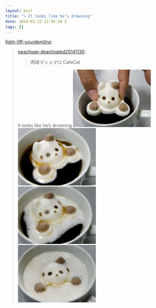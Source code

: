```yaml
---
layout: post
title: "> It looks like he’s drowning"
date: 2014-03-22 12:56:34 Z
tags: []
---
```

[fight-0ff-yourdem0ns](http://fight-0ff-yourdem0ns.tumblr.com/post/79459865790/cafecat-it-looks-like-hes-drowning):

> [peachsap-deactivated20141130](https://peachsap-deactivated20141130.tumblr.com/post/79417901530):
> 
> > 肉球マシュマロ CafeCat
> 
> It looks like he’s drowning
![](/media/2014/03/80353820902_0.gif)
![](/media/2014/03/80353820902_1.gif)
![](/media/2014/03/80353820902_2.gif)
![](/media/2014/03/80353820902_3.gif)
